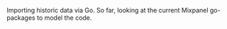 Importing historic data via Go. So far, looking at the current Mixpanel go-packages to model the code.
